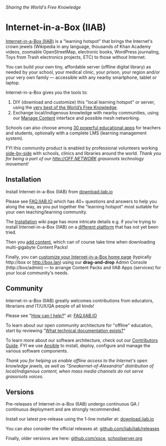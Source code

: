 *Sharing the World's Free Knowledge*

# Internet-in-a-Box (IIAB)

[Internet-in-a-Box (IIAB)](http://internet-in-a-box.org) is a "learning hotspot" that brings the Internet's crown jewels
(Wikipedia in any language, thousands of Khan Academy videos, zoomable OpenStreetMap, electronic books, WordPress journaling, Toys from Trash electronics projects, ETC) to those without Internet.

You can build your own tiny, affordable server (offline digital library) as needed by your school, your medical clinic, your prison, your region and/or your very own family — accessible with any nearby smartphone, tablet or laptop.

Internet-in-a-Box gives you the tools to:
1. DIY (download and customize) this "local learning hotspot" or server, using the [very best of the World’s Free Knowledge](http://internet-in-a-box.org/#quality-content).
2. Exchange local/indigenous knowledge with nearby communities, using our [Manage Content](https://github.com/iiab/iiab-admin-console/blob/master/roles/console/files/help/InstContent.rst#manage-content) interface and possible mesh networking.

Schools can also choose among [30 powerful educational apps](http://wiki.laptop.org/go/IIAB/FAQ#What_services_.28IIAB_apps.29_are_suggested_during_installation.3F) for teachers and students, optionally with a complete LMS (learning management system).

FYI this community product is enabled by professional volunteers working [side-by-side](http://wiki.laptop.org/go/IIAB/FAQ#What_are_the_best_places_for_community_support.3F) with schools, clinics and libraries around the world.  *Thank you for being a part of our http://OFF.NETWORK grassroots technology movement!*

## Installation

Install Internet-in-a-Box (IIAB) from [download.iiab.io](http://download.iiab.io/)

Please see [FAQ.IIAB.IO](http://FAQ.IIAB.IO) which has 40+ questions and answers to help you along the way, as you put together the <!--digital--> "learning hotspot" most suitable for your own teaching/learning community.

The [Installation](https://github.com/iiab/iiab/wiki/IIAB-Installation) wiki page has more intricate details e.g. if you're trying to install Internet-in-a-Box (IIAB) on a [different platform](https://github.com/iiab/iiab/wiki/IIAB-Platforms) that has not yet been tried.

Then you [add content](https://github.com/iiab/iiab/wiki/IIAB-Installation#add-content), which can of course take time when downloading multi-gigabyte Content Packs!

Finally, you can [customize your Internet-in-a-Box home page](http://wiki.laptop.org/go/IIAB/FAQ#How_do_I_customize_my_Internet-in-a-Box_home_page.3F) (typically http://box or http://box.lan) using our **drag-and-drop** Admin Console (http://box/admin) &mdash; to arrange Content Packs and IIAB Apps (services) for your local community's needs.

## Community

Internet-in-a-Box (IIAB) greatly welcomes contributions from educators, librarians *and* IT/UX/QA people of all kinds!

Please see "[How can I help?](http://wiki.laptop.org/go/IIAB/FAQ#How_can_I_help.3F)" at: [FAQ.IIAB.IO](http://FAQ.IIAB.IO)

To learn about our open community architecture for "offline" education, start by reviewing "[What technical documentation exists?](http://wiki.laptop.org/go/IIAB/FAQ#What_technical_documentation_exists.3F)"

To learn more about our software architecture, check out our [Contributors Guide](https://github.com/iiab/iiab/wiki/IIAB-Contributors-Guide).  FYI we use [Ansible](http://wiki.laptop.org/go/IIAB/FAQ#What_is_Ansible_and_what_version_should_I_use.3F) <!--as the underlying technology--> to install, deploy, configure and manage the various software components.

*Thank you for helping us enable offline access to the Internet's open knowledge jewels, as well as "Sneakernet-of-Alexandria" distribution of local/indigenous content, when mass media channels do not serve grassroots voices.*

## Versions

Pre-releases of Internet-in-a-Box (IIAB) undergo continuous QA / continuous deployment and are strongly recommended.

Install our latest pre-release using the 1-line installer at: [download.iiab.io](http://download.iiab.io/)

You can also consider the <!--latest Internet-in-a-Box (IIAB)--> official releases at: [github.com/iiab/iiab/releases](https://github.com/iiab/iiab/releases)

Finally, older versions are here: [github.com/xsce](http://github.com/xsce), [schoolserver.org](http://schoolserver.org)
